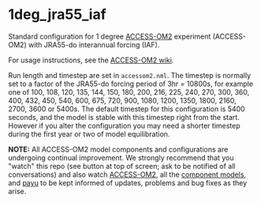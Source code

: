 # 1deg_jra55_iaf
Standard configuration for 1 degree [ACCESS-OM2](https://github.com/COSIMA/access-om2) experiment (ACCESS-OM2) with JRA55-do interannual forcing (IAF).

For usage instructions, see the [ACCESS-OM2 wiki](https://github.com/COSIMA/access-om2/wiki).

Run length and timestep are set in `accessom2.nml`. The timestep is normally set to a factor of the JRA55-do forcing period of 3hr = 10800s, for example one of 100, 108, 120, 135, 144, 150, 180, 200, 216, 225, 240, 270, 300, 360, 400, 432, 450, 540, 600, 675, 720, 900, 1080, 1200, 1350, 1800, 2160, 2700, 3600 or 5400s. The default timestep for this configuration is 5400 seconds, and the model is stable with this timestep right from the start. However if you alter the configuration you may need a shorter timestep during the first year or two of model equilibration.

**NOTE:** All ACCESS-OM2 model components and configurations are undergoing continual improvement. We strongly recommend that you "watch" this repo (see button at top of screen; ask to be notified of all conversations) and also watch [ACCESS-OM2](https://github.com/COSIMA/access-om2), all the [component models](https://github.com/COSIMA/access-om2/tree/master/src), and [payu](https://github.com/payu-org/payu) to be kept informed of updates, problems and bug fixes as they arise.
